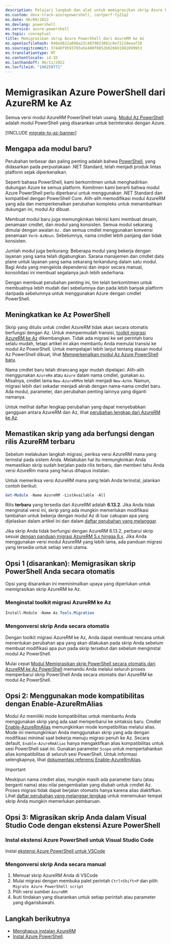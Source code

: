 ```yaml
---
description: Pelajari langkah dan alat untuk memigrasikan skrip Azure PowerShell dari AzureRM ke modul Az PowerShell yang baru.
ms.custom: devx-track-azurepowershell, contperf-fy21q2
ms.date: 06/09/2022
ms.devlang: powershell
ms.service: azure-powershell
ms.topic: conceptual
title: Memigrasikan skrip Azure PowerShell dari AzureRM ke Az
ms.openlocfilehash: 040ed822a090a23c4079023061c0e72210eaaf28
ms.sourcegitcommit: 37440f9593703a5e400f8052b026691982899953
ms.translationtype: MT
ms.contentlocale: id-ID
ms.lasthandoff: 06/11/2022
ms.locfileid: "146259771"
---
```

# <a name="migrate-azure-powershell-from-azurerm-to-az"></a>Memigrasikan Azure PowerShell dari AzureRM ke Az

Semua versi modul AzureRM PowerShell telah usang. [Modul Az PowerShell](install-az-ps.md) adalah modul PowerShell yang disarankan untuk berinteraksi dengan Azure.

[!INCLUDE [migrate-to-az-banner](../../includes/migrate-to-az-banner.md)]

## <a name="why-a-new-module"></a>Mengapa ada modul baru?

Perubahan terbesar dan paling penting adalah bahwa [PowerShell](/powershell/scripting/overview), yang didasarkan pada perpustakaan .NET Standard, telah menjadi produk lintas platform sejak diperkenalkan.

Seperti bahasa PowerShell, kami berkomitmen untuk menghadirkan dukungan Azure ke semua platform. Komitmen kami berarti bahwa modul Azure PowerShell perlu diperbarui untuk menggunakan .NET Standard dan kompatibel dengan PowerShell Core. Alih-alih memodifikasi modul AzureRM yang ada dan memperkenalkan perubahan kompleks untuk menambahkan dukungan ini, modul Az dibuat.

Membuat modul baru juga memungkinkan teknisi kami membuat desain, penamaan cmdlet, dan modul yang konsisten. Semua modul sekarang dimulai dengan awalan `Az.` dan semua cmdlet menggunakan konvensi penamaan `Verb-AzNoun`. Sebelumnya, nama cmdlet lebih panjang dan tidak konsisten.

Jumlah modul juga berkurang: Beberapa modul yang bekerja dengan layanan yang sama telah digabungkan. Sarana manajemen dan cmdlet data plane untuk layanan yang sama sekarang terkandung dalam satu modul. Bagi Anda yang mengelola dependensi dan impor secara manual, konsolidasi ini membuat segalanya jauh lebih sederhana.

Dengan membuat perubahan penting ini, tim telah berkomitmen untuk membuatnya lebih mudah dari sebelumnya dan pada lebih banyak platform daripada sebelumnya untuk menggunakan Azure dengan cmdlet PowerShell.

## <a name="upgrading-to-az-powershell"></a>Meningkatkan ke Az PowerShell

Skrip yang ditulis untuk cmdlet AzureRM tidak akan secara otomatis berfungsi dengan Az. Untuk mempermudah transisi, [toolkit migrasi AzureRM ke Az](https://github.com/Azure/azure-powershell-migration) dikembangkan. Tidak ada migrasi ke set perintah baru selalu mudah, tetapi artikel ini akan membantu Anda memulai transisi ke modul Az PowerShell. Untuk mempelajari lebih lanjut tentang alasan modul Az PowerShell dibuat, lihat [Memperkenalkan modul Az Azure PowerShell baru](new-azureps-module-az.md).

Nama cmdlet baru telah dirancang agar mudah dipelajari. Alih-alih menggunakan `AzureRm` atau `Azure` dalam nama cmdlet, gunakan `Az`. Misalnya, cmdlet lama `New-AzureRMVm` telah menjadi `New-AzVm`.
Namun, migrasi lebih dari sekadar menjadi akrab dengan nama-nama cmdlet baru. Ada modul, parameter, dan perubahan penting lainnya yang diganti namanya.

Untuk melihat daftar lengkap perubahan yang dapat menyebabkan gangguan antara AzureRM dan Az, lihat [perubahan lengkap dari AzureRM ke Az](migrate-az-1.0.0.md).

## <a name="ensure-existing-scripts-work-with-the-latest-azurerm-release"></a>Memastikan skrip yang ada berfungsi dengan rilis AzureRM terbaru

Sebelum melakukan langkah migrasi, periksa versi AzureRM mana yang terinstal pada sistem Anda.
Melakukan hal itu memungkinkan Anda memastikan skrip sudah berjalan pada rilis terbaru, dan memberi tahu Anda versi AzureRm mana yang harus dihapus instalan.

Untuk memeriksa versi AzureRM mana yang telah Anda terinstal, jalankan contoh berikut:

```powershell
Get-Module -Name AzureRM -ListAvailable -All
```

Rilis **terbaru** yang tersedia dari AzureRM adalah **6.13.2**. Jika Anda tidak menginstal versi ini, skrip yang ada mungkin memerlukan modifikasi tambahan untuk bekerja dengan modul Az di luar cakupan apa yang dijelaskan dalam artikel ini dan dalam [daftar perubahan yang melanggar](migrate-az-1.0.0.md).

Jika skrip Anda tidak berfungsi dengan AzureRM 6.13.2, perbarui skrip sesuai [dengan panduan migrasi AzureRM 5.x hingga 6.x](/powershell/azure/azurerm/migration-guide.6.0.0). Jika Anda menggunakan versi modul AzureRM yang lebih lama, ada panduan migrasi yang tersedia untuk setiap versi utama.

## <a name="option-1-recommended-automatically-migrate-your-powershell-scripts"></a>Opsi 1 (disarankan): Memigrasikan skrip PowerShell Anda secara otomatis

Opsi yang disarankan ini meminimalkan upaya yang diperlukan untuk memigrasikan skrip AzureRM ke Az.

### <a name="install-the-azurerm-to-az-migration-toolkit"></a>Menginstal toolkit migrasi AzureRM ke Az

```powershell
Install-Module -Name Az.Tools.Migration
```

### <a name="convert-your-scripts-automatically"></a>Mengonversi skrip Anda secara otomatis

Dengan toolkit migrasi AzureRM ke Az, Anda dapat membuat rencana untuk menentukan perubahan apa yang akan dilakukan pada skrip Anda sebelum membuat modifikasi apa pun pada skrip tersebut dan sebelum menginstal modul Az PowerShell.

Mulai cepat [Modul Memigrasikan skrip PowerShell secara otomatis dari AzureRM ke Az PowerShell](quickstart-migrate-azurerm-to-az-automatically.md) memandu Anda melalui seluruh proses memperbarui skrip PowerShell Anda secara otomatis dari AzureRM ke modul Az PowerShell.

## <a name="option-2-use-compatibility-mode-with-enable-azurermalias"></a>Opsi 2: Menggunakan mode kompatibilitas dengan Enable-AzureRmAlias

Modul Az memiliki mode kompatibilitas untuk membantu Anda menggunakan skrip yang ada saat memperbarui ke sintaksis baru. Cmdlet [Enable-AzureRmAlias](/powershell/module/az.accounts/enable-azurermalias) memungkinkan mode kompatibilitas melalui alias. Mode ini memungkinkan Anda menggunakan skrip yang ada dengan modifikasi minimal saat bekerja menuju migrasi penuh ke Az. Secara default, `Enable-AzureRmAlias` hanya mengaktifkan alias kompatibilitas untuk sesi PowerShell saat ini. Gunakan parameter `Scope` untuk mempertahankan alias kompatibilitas di seluruh sesi PowerShell. Untuk informasi selengkapnya, lihat [dokumentasi referensi Enable-AzureRmAlias](/powershell/module/az.accounts/enable-azurermalias).

> [!IMPORTANT]
> Meskipun nama cmdlet alias, mungkin masih ada parameter baru (atau berganti nama) atau nilai pengembalian yang diubah untuk cmdlet Az. Proses migrasi tidak dapat berjalan otomatis hanya karena alias diaktifkan. Lihat [daftar perubahan yang melanggar lengkap](migrate-az-1.0.0.md) untuk menemukan tempat skrip Anda mungkin memerlukan pembaruan.

## <a name="option-3-migrate-your-scripts-in-visual-studio-code-with-the-azure-powershell-extension"></a>Opsi 3: Migrasikan skrip Anda dalam Visual Studio Code dengan ekstensi Azure PowerShell

### <a name="install-the-azure-powershell-extension-for-visual-studio-code"></a>Instal ekstensi Azure PowerShell untuk Visual Studio Code

Instal [ekstensi Azure PowerShell untuk VSCode](https://marketplace.visualstudio.com/items?itemName=azps-tools.azps-tools)

### <a name="convert-your-scripts-manually"></a>Mengonversi skrip Anda secara manual

1. Memuat skrip AzureRM Anda di VSCode
1. Mulai migrasi dengan membuka palet perintah `Ctrl+Shift+P` dan pilih `Migrate Azure PowerShell script`
1. Pilih versi sumber `AzureRM`
1. Ikuti tindakan yang disarankan untuk setiap perintah atau parameter yang digarisbawahi.

## <a name="next-steps"></a>Langkah berikutnya

- [Menghapus instalan AzureRM](uninstall-az-ps.md#uninstall-the-azurerm-module)
- [Instal Azure PowerShell](install-az-ps.md).
